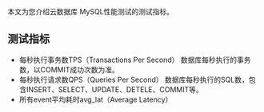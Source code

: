 本文为您介绍云数据库 MySQL性能测试的测试指标。
## 测试指标
- 每秒执行事务数TPS（Transactions Per Second）
数据库每秒执行的事务数，以COMMIT成功次数为准。
- 每秒执行请求数QPS（Queries Per Second）
数据库每秒执行的SQL数，包含INSERT、SELECT、UPDATE、DETELE、COMMIT等。
- 所有event平均耗时avg_lat（Average Latency）